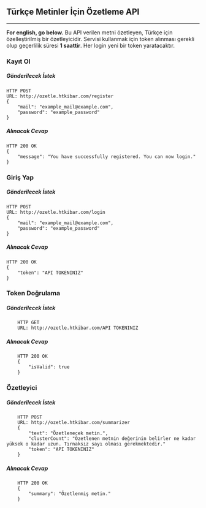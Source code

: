 ## Türkçe Metinler İçin Özetleme API

---

**For english, go below.** Bu API verilen metni özetleyen, Türkçe için özelleştirilmiş bir özetleyicidir. Servisi kullanmak için token alınması gerekli olup geçerlilik süresi **1 saattir**. Her login yeni bir token yaratacaktır.

### Kayıt Ol
##### Gönderilecek İstek

	HTTP POST
	URL: http://ozetle.htkibar.com/register
    {
	    "mail": "example_mail@example.com",
	    "password": "example_password"
    }

##### Alınacak Cevap

	HTTP 200 OK
    {
	    "message": "You have successfully registered. You can now login."
    }

### Giriş Yap
##### Gönderilecek İstek

	HTTP POST
	URL: http://ozetle.htkibar.com/login
    {
	    "mail": "example_mail@example.com",
	    "password": "example_password"
    }

##### Alınacak Cevap

    HTTP 200 OK
    {
	    "token": "API TOKENINIZ"
    }

### Token Doğrulama
##### Gönderilecek İstek

		HTTP GET
    	URL: http://ozetle.htkibar.com/API TOKENINIZ

##### Alınacak Cevap

		HTTP 200 OK
		{
			"isValid": true
		}
### Özetleyici
##### Gönderilecek İstek
		
		HTTP POST
		URL: http://ozetle.htkibar.com/summarizer
		{
			"text": "Özetlenecek metin.",
			"clusterCount": "Özetlenen metnin değerinin belirler ne kadar yüksek o kadar uzun. Tırnaksız sayı olması gerekmektedir."
			"token": "API TOKENINIZ"
		}
##### Alınacak Cevap
		
		HTTP 200 OK
		{
			"summary": "Özetlenmiş metin."
		}
